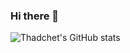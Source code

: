 ### Hi there 👋

![Thadchet's GitHub stats](https://github-readme-stats.vercel.app/api?username=thadchet&show_icons=true&theme=ayu-mirage)

<!--
**Thadchet/Thadchet** is a ✨ _special_ ✨ repository because its `README.md` (this file) appears on your GitHub profile.

Here are some ideas to get you started:

- 🔭 I’m currently working on ...
- 🌱 I’m currently learning ...
- 👯 I’m looking to collaborate on ...
- 🤔 I’m looking for help with ...
- 💬 Ask me about ...
- 📫 How to reach me: ...
- 😄 Pronouns: ...
- ⚡ Fun fact: ...
-->
